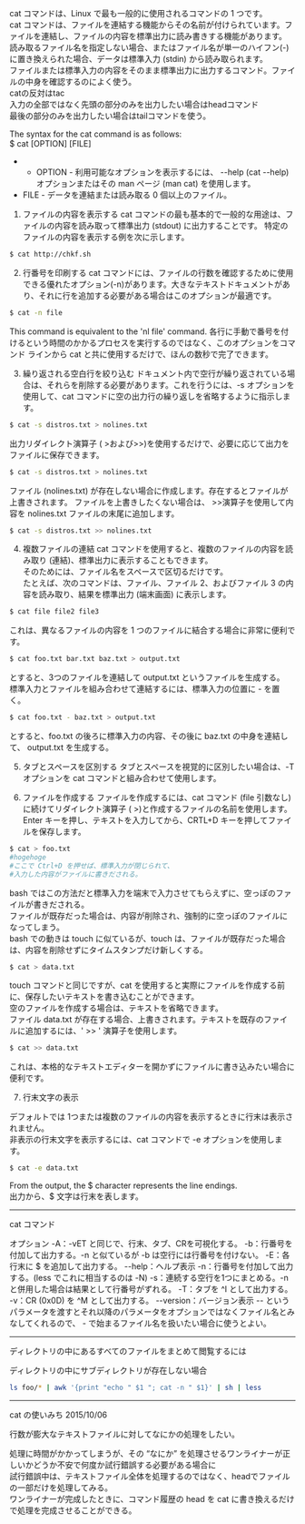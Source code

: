 cat コマンドは、Linux で最も一般的に使用されるコマンドの 1 つです。  
cat コマンドは、ファイルを連結する機能からその名前が付けられています。ファイルを連結し、ファイルの内容を標準出力に読み書きする機能があります。  
読み取るファイル名を指定しない場合、またはファイル名が単一のハイフン(-)に置き換えられた場合、データは標準入力 (stdin) から読み取られます。  
ファイルまたは標準入力の内容をそのまま標準出力に出力するコマンド。ファイルの中身を確認するのによく使う。  
catの反対はtac  
入力の全部ではなく先頭の部分のみを出力したい場合はheadコマンド  
最後の部分のみを出力したい場合はtailコマンドを使う。  

The syntax for the cat command is as follows:   
    $ cat [OPTION] [FILE]

- - OPTION - 利用可能なオプションを表示するには、 --help (cat --help) オプションまたはその man ページ (man cat) を使用します。  
- FILE - データを連結または読み取る 0 個以上のファイル。

1. ファイルの内容を表示する
cat コマンドの最も基本的で一般的な用途は、ファイルの内容を読み取って標準出力 (stdout) に出力することです。
特定のファイルの内容を表示する例を次に示します。
```bash
$ cat http://chkf.sh
```

2. 行番号を印刷する
cat コマンドには、ファイルの行数を確認するために使用できる優れたオプション(-n)があります。大きなテキストドキュメントがあり、それに行を追加する必要がある場合はこのオプションが最適です。
```bash
$ cat -n file
```
This command is equivalent to the 'nl file' command.
各行に手動で番号を付けるという時間のかかるプロセスを実行するのではなく、このオプションをコマンド ラインから cat と共に使用するだけで、ほんの数秒で完了できます。

3. 繰り返される空白行を絞り込む
ドキュメント内で空行が繰り返されている場合は、それらを削除する必要があります。これを行うには、-s オプションを使用して、cat コマンドに空の出力行の繰り返しを省略するように指示します。
```bash
$ cat -s distros.txt > nolines.txt
```
出力リダイレクト演算子 ( >および>>)を使用するだけで、必要に応じて出力をファイルに保存できます。
```bash
$ cat -s distros.txt > nolines.txt
```
ファイル (nolines.txt) が存在しない場合に作成します。存在するとファイルが上書きされます。
ファイルを上書きしたくない場合は、 >>演算子を使用して内容を nolines.txt ファイルの末尾に追加します。
```bash
$ cat -s distros.txt >> nolines.txt
```

4. 複数ファイルの連結
cat コマンドを使用すると、複数のファイルの内容を読み取り (連結)、標準出力に表示することもできます。  
そのためには、ファイル名をスペースで区切るだけです。  
たとえば、次のコマンドは、ファイル、ファイル 2、およびファイル 3 の内容を読み取り、結果を標準出力 (端末画面) に表示します。  
```bash
$ cat file file2 file3
```
これは、異なるファイルの内容を 1 つのファイルに結合する場合に非常に便利です。
```bash
$ cat foo.txt bar.txt baz.txt > output.txt
```
とすると、3つのファイルを連結して output.txt というファイルを生成する。  
標準入力とファイルを組み合わせて連結するには、標準入力の位置に - を置く。  
```bash
$ cat foo.txt - baz.txt > output.txt
```
とすると、foo.txt の後ろに標準入力の内容、その後に baz.txt の中身を連結して、 output.txt を生成する。

5. タブとスペースを区別する
タブとスペースを視覚的に区別したい場合は、-T オプションを cat コマンドと組み合わせて使用します。

6. ファイルを作成する
ファイルを作成するには、cat コマンド (file 引数なし) に続けてリダイレクト演算子 ( >)と作成するファイルの名前を使用します。
Enter キーを押し、テキストを入力してから、CRTL+D キーを押してファイルを保存します。  
```bash
$ cat > foo.txt
#hogehoge
#ここで Ctrl+D を押せば、標準入力が閉じられて、
#入力した内容がファイルに書きだされる。
```

bash ではこの方法だと標準入力を端末で入力させてもらえずに、空っぽのファイルが書きだされる。  
ファイルが既存だった場合は、内容が削除され、強制的に空っぽのファイルになってしまう。  
bash での動きは touch に似ているが、touch は、ファイルが既存だった場合は、内容を削除せずにタイムスタンプだけ新しくする。
```bash
$ cat > data.txt
```
touch コマンドと同じですが、cat を使用すると実際にファイルを作成する前に、保存したいテキストを書き込むことができます。  
空のファイルを作成する場合は、テキストを省略できます。  
ファイル data.txt が存在する場合、上書きされます。テキストを既存のファイルに追加するには、' >> ' 演算子を使用します。
```bash
$ cat >> data.txt
```
これは、本格的なテキストエディターを開かずにファイルに書き込みたい場合に便利です。

7. 行末文字の表示

デフォルトでは 1つまたは複数のファイルの内容を表示するときに行末は表示されません。  
非表示の行末文字を表示するには、cat コマンドで -e オプションを使用します。
```bash
$ cat -e data.txt
```
From the output, the $ character represents the line endings.  
出力から、$ 文字は行末を表します。  

---
cat コマンド 

オプション 
-A：-vET と同じで、行末、タブ、CRを可視化する。
-b：行番号を付加して出力する。-n と似ているが -b は空行には行番号を付けない。
-E：各行末に $ を追加して出力する。
--help：ヘルプ表示
-n：行番号を付加して出力する。(less でこれに相当するのは -N)
-s：連続する空行を1つにまとめる。-n と併用した場合は結果として行番号がずれる。
-T：タブを ^I として出力する。
-v：CR (0x0D) を ^M として出力する。
--version：バージョン表示
-- というパラメータを渡すとそれ以降のパラメータをオプションではなくファイル名とみなしてくれるので、 - で始まるファイル名を扱いたい場合に使うとよい。

---
ディレクトリの中にあるすべてのファイルをまとめて閲覧するには

ディレクトリの中にサブディレクトリが存在しない場合
```bash
ls foo/* | awk '{print "echo " $1 "; cat -n " $1}' | sh | less
```

---
cat の使いみち
2015/10/06

行数が膨大なテキストファイルに対してなにかの処理をしたい。

処理に時間がかかってしまうが、その “なにか” を処理させるワンライナーが正しいかどうか不安で何度か試行錯誤する必要がある場合に  
試行錯誤中は、テキストファイル全体を処理するのではなく、headでファイルの一部だけを処理してみる。  
ワンライナーが完成したときに、コマンド履歴の head を cat に書き換えるだけで処理を完成させることができる。  

